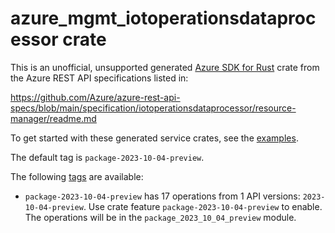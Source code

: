 # azure_mgmt_iotoperationsdataprocessor crate

This is an unofficial, unsupported generated [Azure SDK for Rust](https://github.com/Azure/azure-sdk-for-rust/tree/legacy) crate from the Azure REST API specifications listed in:

https://github.com/Azure/azure-rest-api-specs/blob/main/specification/iotoperationsdataprocessor/resource-manager/readme.md

To get started with these generated service crates, see the [examples](https://github.com/Azure/azure-sdk-for-rust/blob/legacy/services/README.md#examples).

The default tag is `package-2023-10-04-preview`.

The following [tags](https://github.com/Azure/azure-sdk-for-rust/blob/legacy/services/tags.md) are available:

- `package-2023-10-04-preview` has 17 operations from 1 API versions: `2023-10-04-preview`. Use crate feature `package-2023-10-04-preview` to enable. The operations will be in the `package_2023_10_04_preview` module.
